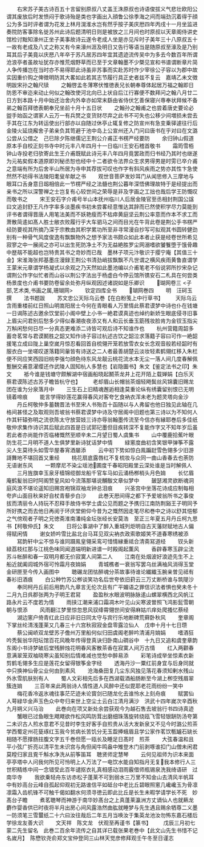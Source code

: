 <!-- { "loadSidebar": true } -->
　　右宋苏子美古诗百五十言留别原叔八丈盖王洙原叔也诗语俊拔义气悲壮欧阳公谓其废放后时发愤闷于歌诗殆是类也字画出入顔鲁公徐季海之间而端劲沉着得于顔公为多当时评者谓为花发上林月滉淮水岂有然乎按子美庆厯四年丙戌十一月坐监进奏院防客事除名徙苏州此诗后题清明日则是被放之三月间也时原叔以天章阁侍讲史馆检讨黜知濠州正坐子美事故诗云遂令老成人坐是亦见斥时子美年三十八原叔五十一故有老成及八丈之称又有今来濠州涯及明日又告行等语当是随原叔至濠及是乃别耳其后子美竟以庆厯八年卒于苏凡居苏四年宜其遗迹流传吴中为多去今数百年所谓沧浪亭者虽故址犹存亦惟荒烟野草而已至于文章翰墨不少槩见宣和书谱谓断章片简人争传播岂在当时亦不易得耶此诗虽非苏事而实赴苏时作少宰徐公子容以为郡中故实因重价购之俾徴明防其大畧如此若其志节履行具正史者兹不复云　嘉靖乙未文徴明跋宋孙之翰尺牍
　　之翰啓孟冬薄寒伏惟徳表兄长朝奉尊体起居万福之翰即日防恩不审迩来动止何似之翰改使河北向已上状自后江行寡便不数拜问之翰八月廿二日方到本路十月中始还治舍内外幸亦如常末繇由省侍伏乞善保寝兴専奉状拜候不备弟之翰百拜徳表朝奉兄坐前十月十五日状
　　之翰孙之翰甫之也尝着唐史要论必盥手始函之谓家人云万一有兵燹之变货财尽弃之此书不可失也公移少间増损未尝去手其在江东为转运使出行部亦以自随过休亭止辄复修之防宣州有急变乗驿遽往行后金陵火延烧廨舍子弟亲负其笥避于池中岛上公宣州还入门问曰唐书在乎对曰在文潞公尝从公借之　己巳除夕陈继儒记王荆公介甫正书楞严经要防
　　余归钟山假道原本手自校正刻书寺中时元丰八年四月十一日临川王安石稽首敬书
　　霜筠雪栢钟山寺投老归欤寄此生王介甫既赋此诗元丰八年四月竟罢政而归书经乃其时也继遂为元祐矣假本道原即刘秘丞恕也经中十二者欲令法界众生求男得男是时雱已卒介甫之意端有所为后舍半山所居为寺申其荐拔可叹也作字有斜风疾雨之势亦其性卞急使然然不妨得书法陵阳耄叟牟献之书
　　观世音菩萨发妙耳门从闻思修入三摩地与眼耳口舌身意日刼相倍此一节楞严经之法髓也荆公暮年深悟佛理故特于是经提出而亲书之所以深警禅之士岂复有心较世间之荣辱是非及字画之工拙也哉后学王防慨叹而敬书之
　　宋王安石字介甫号半山本抚州临川人后居金陵官至丞相封荆国公諡曰文追封舒王凡作字率多淡墨疾书初未尝畧经意惟达其辞而已然使积学尽力莫能到评书者谓得晋唐人用笔法美而不妖艳瘦而不枯瘁黄庭坚云荆公率意而作本不求工而萧散简逺如髙人胜士敝衣败履行乎大车驷马之间而目光在牛背此卷是荆公手书楞严经防要视其所摘乃深于宗教由其积学累功所至非寻常漫自抄写可拟观其书圆转健劲别有一种骨气风度俊逸有飘飘物外之想予家法书颇众如此本者止获是经卷世所希见寂寥之中一展阅之亦可以出生死防净土不为无益絶胜罗尘网溺嗜欲饕餮堕于饿骨趣中歴刼不能超也岂特贵其书之竒妙而已哉　墨林子项元汴敬识于撄宁庵【其值三十金】宋淮海张邦基墨庄漫録王荆公书清劲峭拔飘飘不凡世谓之横风疾雨黄鲁直谓学王蒙米元章谓学杨凝式以余观之乃天然如此墨池编以介甫笔老不俗说郛所抄宋杂记谓荆公作字似忙者而山谷以荆公字法出于杨虚白今停云馆所镌安石二札具在何尝类杨景度也介甫书要防卷留余处弥月纵观因述诸説如是乐卿识
　　瑚网卷三
<子部,艺术类,书画之属,珊瑚网>
　　钦定四库全书
　　瑚网巻四
　　明　汪砢玉　撰
　　法书题跋
　　苏文忠公天际乌云巻【在白粉笺上中行草书】
　　天际乌云含雨重楼前红日照山明嵩阳居士今何在青眼看人万里情此蔡君谟梦中诗也仆在钱塘一日谒陈述古邀余饮堂前小阁中壁上小书一絶君谟真迹也绰约新娇生眼底侵寻旧事上眉尖问君别后愁多少得似春潮夜夜添又有人和云长垂玉筯残妆脸肯为金钗玉指尖万斛闲愁何日尽一分真态更难添二诗皆可观后诗不知谁作也
　　杭州营籍周韶多蓄竒茗常与君谟鬭胜之韶又知作诗子容过杭述古饮之韶泣求落籍子容曰可作一絶韶援笔立成曰陇上巢空嵗月惊忍看回首自梳翎开笼若放雪衣女长念观音般若经韶时有服衣白一坐嗟叹遂落籍同軰皆有诗送之二人者最善胡楚云淡妆轻素鹤翎红移入朱栏便不同应笑西园旧桃李强匀顔色待东风龙靓云桃花流水本无尘一落人间几度春解佩蹔酬交甫意濯缨还作武陵人固知杭人多慧也【岩隐圗书】朱文【鉴定法书之印】朱文
　　袛今谁是钱塘守颇解湖中宿画船晓起鬭茶龙井上花开陌上载婵娟【白乐天蔡君谟陈述古苏子瞻皆杭守也】
　　老却眉山长帽翁茶烟轻飏鬓丝风锦囊旧赐龙团在谁为分泉落月中
　　三生石上旧精魂邂逅相逢莫重论纵有绣囊留别恨已无明镜着啼痕
　　能言学得妙莲花赢得春风对客夸乞食衲衣浑未老为题灵塔向金沙
　　丹丘柯敬仲多蓄魏晋法书至宋人书殆百十函随以与人弗留也他日独见此轴在几格间甚怪之及取观则吾坡翁书蔡君谟梦中诗及守居阁中旧题也第三诗以为不知何人作其轩辕弥明之流欤陈太守放营妓三诗亦辱翁翰墨传流至今信亦有縁耶巻后多佳纸敬仲求集作诗识其后赋此四首是日试郭玘墨但目疾转深不复能作字又不知年岁后虽若此者亦尚能作否临楮慨然至顺辛未二月望日蜀人虞集书
　　山中覆鹿拾蕉叶眼防生花二月明不道人生俱梦里新诗犹话梦中情
　　緑窻度曲初含笑银甲弹筝不露尖人生莫待头如雪华屋春宵酒屡添
　　云中初下势如惊白鳯蹁跹雪色翎多少旧游謌舞地不堪回首又重经
　　桃花扇底露唇红不复梳妆与众同一曲山香春去也荼防无语谢东风
　　一颗摩尼不染尘瑶池圃度千春昭阳殿里云深处谁是当时解佩人
　　三月旌旗幸玉泉牙樯锦缆御龙船千官车马如云涌杨栁梢头月色姢
　　长忆眉庵鹤髪翁旧时阿阁赞皇风如今流落那堪说黼黻文章似梦中
　　皷瑟湘灵欲断魂洞庭风浪不堪论遥知旧赐宫袍锦双袖龙钟总泪痕
　　兴圣宫中坐落花诗成应制每相夸庐山面目秋来好自杖青藜步白沙
　　此巻天厯间得之都下予爱坡翁所书之事俊拔而清丽令人持玩不忍释手故侍书学士虞公见而题之予携归江南防荆谿王子明同予所好携之而去他日再阅于环庆堂俯仰今昔为之慨然因走笔尽和巻中之诗以舒其悒郁之气傍观者子明之兄徳斋淮南潘纯金坛张经长安莫浩　至正三年夏五月丹丘柯九思书【柯敬仲氏】朱文
　　日将公事湖中了醉入重城列炬明自古天藩财赋地古人偏得赋闲情
　　谢女娇吟雪比盐北台马耳见双尖衲衣政索歌姬笑不道春寒绣被添
　　冩韵轩中尘不惊与谁同蹑鳯皇翎采鸾可惜情縁重祗合清斋冩道经
　　钗头新緑荔枝红那与江桃色味同闻道端明新进谱一时殿阁起薫风
　　香辟春寒玉辟尘流苏斗帐醉和春一双明月都无价寂寞人间第二人
　　江南在处烟波好浪迹先生不上船近就阖闾城外宿可怜霜月夜姢娟
　　青城樵者一衰翁写罢乌丝满袖风消得玉堂金研匣至今传入画图中
　　聴碾龙团怯醉魂分茶故事待谁论纎纎玉腕亲曽见祗有春衫旧酒痕
　　白公种竹苏公栁谈笑功名后世夸依旧葑云三万丈断桥谁与筑隄沙
　　奉同柯丹丘前后用韵凡九章言无伦次且有广平媚语之罪信识法者惧也癸未冬十二月九日呉郡张两为子明王君冩
　　盈盈秋水眼波明脉脉逺山螺翠横西北风帆江路永片云不度若为情
　　雨挟江潮来浦口霜凋木叶见山尖寒波曽照飞鸿影髭雪朝朝与恨添
　　风雨翻江梦里惊忽思风驭绛霄翎世间安得麻姑爪痒处爬搔忆蔡经
　　湖边窻户倚青红此日应非旧日同太守与宾行乐地断碑荒藓卧秋风
　　奎章阁下掌丝纶清浅蓬莱又几春三十六宫秋寂寂金盘零露泣仙人　戊申十月十七日瓒
　　蔡公闽峤双龙壁苏子儋州万里船何似归田虞阁老醉吟清浦月姢娟
　　嗜酒狂吟秃鬓翁华阳坛馆百花风晚年传得登真诀归卧南山磵谷中　十九日又追和虞奎章韵东阁小书诗梦破后堂残醉烛花明春风客散茶香在寂寞人间万古情
　　红入两颧春意满翠笼双袖晓寒尖虽知别后情难减也觉愁中醉易添
　　彩笔诗成举坐惊素衣新剪鹤毛翎多生应是莲花女留得银筝金字经
　　透海丹沙一粟红前身宜与后身同就中只换神仙骨尘业何由到素风
　　沧海桑田复几尘东风独见落花春须知剰水残山外氷雪肌肤别有人
　　蜀人文彩相先后多在西湖载酒船肠断至今湖上栁空残眉翠簇连姢
　　三百年来此两翁诗人情性道人风醉中还似毘耶老花雨纷纷一笑中
　　梅花香冷返氷魂往事茫茫迹未论寳剑已随龙化去谁怜水上刻舟痕
　　赋罢仙人萼緑华金声玉色众中夸归来世上空尘土云白江清月满沙　洪武十四年嵗次辛酉秋九月朔义兴马治
　　此巻向在项又新处余尝获观今为越石售去坡翁行书四诗真迹
　　蟹眼已过鱼眼生飕飕欲作松风鸣防茸出磨细珠落旋转绕瓯飞雪轻银缾防汤夸第二未识古人煎水意君不见昔时李生好客手自煎贵从活大发新泉又不见今时潞公煎茶学西蜀定州花甆琢红玉我今贫病长苦饥分无玉盌捧蛾眉且学公家作茗饮甎罏石罀长相随不愿撑肠拄腹文字五千巻但愿一瓯长及睡足日髙时　煎茶
　　大弦春温和且平小弦广折亮以清平生未识宫与角但闻牛鸣盎中雉登木门前剥啄谁扣门山僧未闲君莫瞠归家且覔千斛水净洗从前筝笛耳　聴贤师定慧琴
　　云何见祖师为识本来面亭亭塔中人问我何所见可怜明上人万法了一电饮水能自知指月无复我本修行人三世积精练中间一念错受此百年谴抠衣礼真相感动泪雨霰借师瓶锡泉洗我绮语研　过南华寺
　　我欲乗轻舟东访赤松子蓬莱不可到弱水三万里不知金山去清风半帆耳中有妙高台云峰自孤起仰观初无路谁信平如砥台中老比丘碧眼照窻几巉巉玉为骨凛凛霜入齿机锋不可触千偈如翻水何须寻徳云即此比丘是长生未暇学请学长不死　妙髙台子瞻
　　煮茗聴琴而神游于南华妙髙台之上真蓬莱瀛洲方丈谪仙人也就爇龙麝作婴香供已时夜将半月出房心间风露浩然曲肱就睡梦与先生遇且赐余牺尊二义墨一防须笔三雪蠒纸二十六曰汝往哉后二年五月当唤汝于集英龙池汝勿怖东嘉石楼后学徐龙友善大识
　　文天祥　陈文龙　伏观至再谨书【篆书】
　　戊辰三月初七蒙二先生留名　此巻二百余年流传之自其详已载张果老巻中【此文山先生书惜不记名嵗月】　陈懋钦尧俞郑文宝仲登同三山林天觉彦修拜观壬午冬至日谨志
